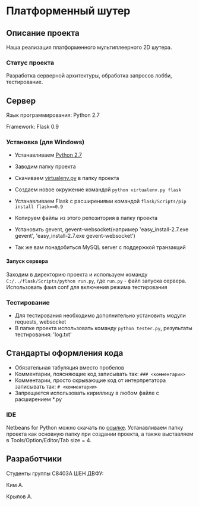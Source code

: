 # Платформенный шутер

## Описание проекта

Наша реализация платформенного мультиплеерного 2D шутера.

### Статус проекта

Разработка серверной архитектуры, обработка запросов лобби, тестирование.

## Сервер

Язык программирования: Python 2.7

Framework: Flask 0.9

### Установка (для Windows)

* Устанавливаем [Python 2.7](http://python.org/download/)
* Заводим папку проекта
* Скачиваем [virtualenv.py](https://raw.github.com/pypa/virtualenv/1.9.X/virtualenv.py) в папку проекта
* Создаем новое окружение командой `python virtualenv.py flask`
* Устанавливаем Flask с расширениями командой `flask/Scripts/pip install flask==0.9`
* Копируем файлы из этого репозитория в папку проекта
* Установить gevent, gevent-websocket(например 'easy_install-2.7.exe gevent', 'easy_install-2.7.exe gevent-websocket')

* Так же вам понадобиться MySQL server с поддержкой транзакций
#### Запуск сервера

Заходим в директорию проекта и используем команду `C:/../flask/Scripts/python run.py`, где `run.py` - файл запуска сервера. 
Использовать фаил conf для включения режима тестирования
### Тестирование

* Для тестирования необходимо дополнительно установить модули requests, websocket
* В папке проекта использовать команду `python tester.py`, результаты тестирования: 'log.txt'

## Стандарты оформления кода

* Обязательная табуляция вместо пробелов
* Комментарии, поясняющие код записывать так: `### <комментарии>`
* Комментарии, просто скрывающие код от интерпретатора записывать так: `# <комментарии>`
* Запрещается использовать кириллицу в любом файле с расширением *.py

### IDE

Netbeans for Python можно скачать по [ссылке](http://deadlock.netbeans.org/hudson/job/python/). Устанавливаем папку проекта как основную папку при создании проекта, а также выставляем в Tools/Option/Editor/Tab size = 4.

## Разработчики 

Cтуденты группы С8403А ШЕН ДВФУ:

Ким А.

Крылов А.
